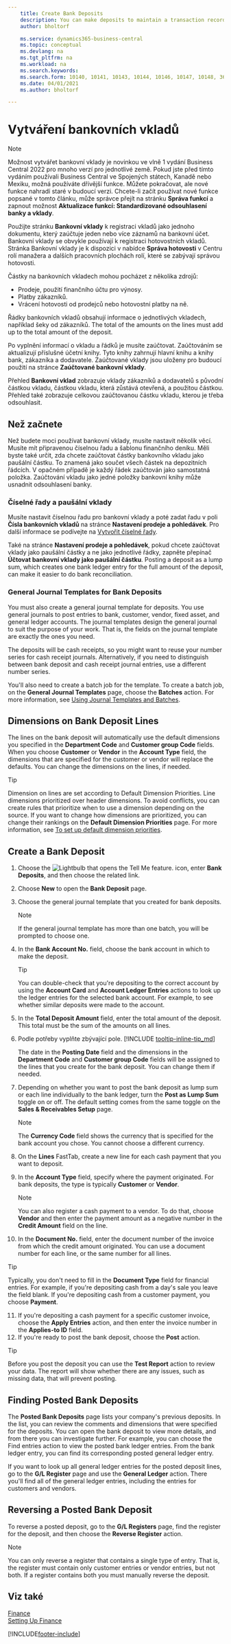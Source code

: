 ```yaml
---
    title: Create Bank Deposits
    description: You can make deposits to maintain a transaction record that contains information that can be applied to outstanding invoices and credit memos.
    author: bholtorf

    ms.service: dynamics365-business-central
    ms.topic: conceptual
    ms.devlang: na
    ms.tgt_pltfrm: na
    ms.workload: na
    ms.search.keywords:
    ms.search.form: 10140, 10141, 10143, 10144, 10146, 10147, 10148, 36646
    ms.date: 04/01/2021
    ms.author: bholtorf

---
```

# Vytváření bankovních vkladů
> [!NOTE]
> Možnost vytvářet bankovní vklady je novinkou ve vlně 1 vydání Business Central 2022 pro mnoho verzí pro jednotlivé země. Pokud jste před tímto vydáním používali Business Central ve Spojených státech, Kanadě nebo Mexiku, možná používáte dřívější funkce. Můžete pokračovat, ale nové funkce nahradí staré v budoucí verzi. Chcete-li začít používat nové funkce popsané v tomto článku, může správce přejít na stránku **Správa funkcí** a zapnout možnost **Aktualizace funkcí: Standardizované odsouhlasení banky a vklady**.

Použijte stránku **Bankovní vklady** k registraci vkladů jako jednoho dokumentu, který zaúčtuje jeden nebo více záznamů na bankovní účet. Bankovní vklady se obvykle používají k registraci hotovostních vkladů. Stránka Bankovní vklady je k dispozici v nabídce **Správa hotovosti** v Centru rolí manažera a dalších pracovních plochách rolí, které se zabývají správou hotovosti.

Částky na bankovních vkladech mohou pocházet z několika zdrojů:

* Prodeje, použití finančního účtu pro výnosy.
* Platby zákazníků.
* Vrácení hotovosti od prodejců nebo hotovostní platby na ně.

Řádky bankovních vkladů obsahují informace o jednotlivých vkladech, například šeky od zákazníků. The total of the amounts on the lines must add up to the total amount of the deposit.

Po vyplnění informací o vkladu a řádků je musíte zaúčtovat. Zaúčtováním se aktualizují příslušné účetní knihy. Tyto knihy zahrnují hlavní knihu a knihy bank, zákazníka a dodavatele. Zaúčtované vklady jsou uloženy pro budoucí použití na stránce **Zaúčtované bankovní vklady**.

Přehled **Bankovní vklad** zobrazuje vklady zákazníků a dodavatelů s původní částkou vkladu, částkou vkladu, která zůstává otevřená, a použitou částkou. Přehled také zobrazuje celkovou zaúčtovanou částku vkladu, kterou je třeba odsouhlasit.

## Než začnete
Než budete moci používat bankovní vklady, musíte nastavit několik věcí. Musíte mít připravenou číselnou řadu a šablonu finančního deníku. Měli byste také určit, zda chcete zaúčtovat částky bankovního vkladu jako paušální částku. To znamená jako součet všech částek na depozitních řádcích. V opačném případě je každý řádek zaúčtován jako samostatná položka. Zaúčtování vkladu jako jedné položky bankovní knihy může usnadnit odsouhlasení banky.

### Číselné řady a paušální vklady
Musíte nastavit číselnou řadu pro bankovní vklady a poté zadat řadu v poli **Čísla bankovních vkladů** na stránce **Nastavení prodeje a pohledávek**. Pro další informace se podívejte na [Vytvořit číselné řady](ui-create-number-series.md).

Také na stránce **Nastavení prodeje a pohledávek**, pokud chcete zaúčtovat vklady jako paušální částky a ne jako jednotlivé řádky, zapněte přepínač **Účtovat bankovní vklady jako paušální částku**. Posting a deposit as a lump sum, which creates one bank ledger entry for the full amount of the deposit, can make it easier to do bank reconciliation.

### General Journal Templates for Bank Deposits
You must also create a general journal template for deposits. You use general journals to post entries to bank, customer, vendor, fixed asset, and general ledger accounts. The journal templates design the general journal to suit the purpose of your work. That is, the fields on the journal template are exactly the ones you need.

The deposits will be cash receipts, so you might want to reuse your number series for cash receipt journals. Alternatively, if you need to distinguish between bank deposit and cash receipt journal entries, use a different number series.

You'll also need to create a batch job for the template. To create a batch job, on the **General Journal Templates** page, choose the **Batches** action. For more information, see [Using Journal Templates and Batches](ui-work-general-journals.md#use-journal-templates-and-batches).

## Dimensions on Bank Deposit Lines
The lines on the bank deposit will automatically use the default dimensions you specified in the **Department Code** and **Customer group Code** fields. When you choose **Customer** or **Vendor** in the **Account Type** field, the dimensions that are specified for the customer or vendor will replace the defaults. You can change the dimensions on the lines, if needed.

> [!TIP]
> Dimension on lines are set according to Default Dimension Priorities. Line dimensions prioritized over header dimensions. To avoid conflicts, you can create rules that prioritize when to use a dimension depending on the source. If you want to change how dimensions are prioritized, you can change their rankings on the **Default Dimension Priorities** page. For more information, see [To set up default dimension priorities](finance-dimensions.md#to-set-up-default-dimension-priorities).

## Create a Bank Deposit
1. Choose the ![Lightbulb that opens the Tell Me feature.](media/ui-search/search_small.png "Tell me what you want to do") icon, enter **Bank Deposits**, and then choose the related link.
2. Choose **New** to open the **Bank Deposit** page.
3. Choose the general journal template that you created for bank deposits.

   > [!NOTE]
   > If the general journal template has more than one batch, you will be prompted to choose one.

4. In the **Bank Account No.** field, choose the bank account in which to make the deposit.

   > [!TIP]
   > You can double-check that you're depositing to the correct account by using the **Account Card** and **Account Ledger Entries** actions to look up the ledger entries for the selected bank account. For example, to see whether similar deposits were made to the account.

5. In the **Total Deposit Amount** field, enter the total amount of the deposit. This total must be the sum of the amounts on all lines.
6. Podle potřeby vyplňte zbývající pole. [!INCLUDE [tooltip-inline-tip_md](../archive/SetupAndAdministration/includes/tooltip-inline-tip_md.md)]

   The date in the **Posting Date** field and the dimensions in the **Department Code** and **Customer group Code** fields will be assigned to the lines that you create for the bank deposit. You can change them if needed.

7. Depending on whether you want to post the bank deposit as lump sum or each line individually to the bank ledger, turn the **Post as Lump Sum** toggle on or off. The default setting comes from the same toggle on the **Sales & Receivables Setup** page.

   > [!NOTE]
   > The **Currency Code** field shows the currency that is specified for the bank account you chose. You cannot choose a different currency.

8. On the **Lines** FastTab, create a new line for each cash payment that you want to deposit.
9. In the **Account Type** field, specify where the payment originated. For bank deposits, the type is typically **Customer** or **Vendor**.

   > [!NOTE]
   > You can also register a cash payment to a vendor. To do that, choose **Vendor** and then enter the payment amount as a negative number in the **Credit Amount** field on the line.

10. In the **Document No.** field, enter the document number of the invoice from which the credit amount originated. You can use a document number for each line, or the same number for all lines.

   > [!TIP]
   > Typically, you don't need to fill in the **Document Type** field for financial entries. For example, if you're depositing cash from a day's sale you leave the field blank. If you're depositing cash from a customer payment, you choose **Payment**.

11. If you're depositing a cash payment for a specific customer invoice, choose the **Apply Entries** action, and then enter the invoice number in the **Applies-to ID** field.
12. If you're ready to post the bank deposit, choose the **Post** action.

   > [!TIP]
   > Before you post the deposit you can use the **Test Report** action to review your data. The report will show whether there are any issues, such as missing data, that will prevent posting.

## Finding Posted Bank Deposits
The **Posted Bank Deposits** page lists your company's previous deposits. In the list, you can review the comments and dimensions that were specified for the deposits. You can open the bank deposit to view more details, and from there you can investigate further. For example, you can choose the Find entries action to view the posted bank ledger entries. From the bank ledger entry, you can find its corresponding posted general ledger entry.

If you want to look up all general ledger entries for the posted deposit lines, go to the **G/L Register** page and use the **General Ledger** action. There you'll find all of the general ledger entries, including the entries for customers and vendors.

## Reversing a Posted Bank Deposit
To reverse a posted deposit, go to the **G/L Registers** page, find the register for the deposit, and then choose the **Reverse Register** action.

> [!NOTE]
> You can only reverse a register that contains a single type of entry. That is, the register must contain only customer entries or vendor entries, but not both. If a register contains both you must manually reverse the deposit.

## Viz také
[Finance](finance.md)  
[Setting Up Finance](finance.md)


[!INCLUDE[footer-include](includes/footer-banner.md)]



